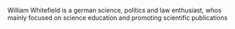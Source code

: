 William Whitefield is a german science, politics and law  enthusiast, whos mainly focused on science education and promoting scientific publications
